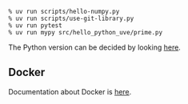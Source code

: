 ```console
% uv run scripts/hello-numpy.py
% uv run scripts/use-git-library.py
% uv run pytest
% uv run mypy src/hello_python_uve/prime.py
```

The Python version can be decided by looking [here](https://devguide.python.org/versions/).

## Docker

Documentation about Docker is [here](doc/DOCKER.md).
